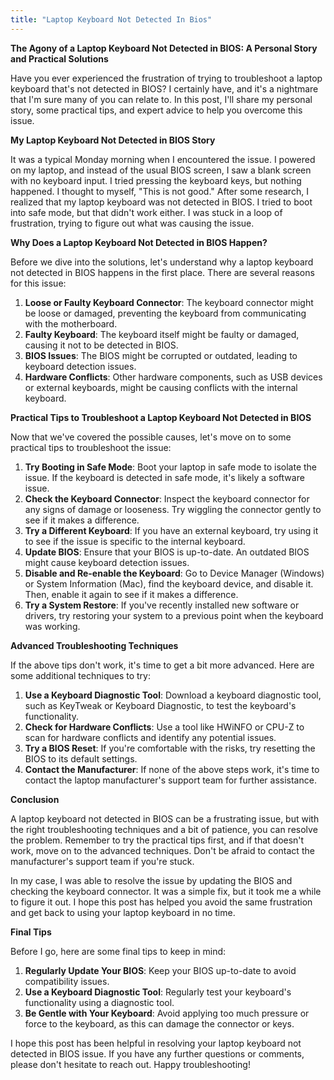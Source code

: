 ```yaml
---
title: "Laptop Keyboard Not Detected In Bios"
---
```


**The Agony of a Laptop Keyboard Not Detected in BIOS: A Personal Story and Practical Solutions**

Have you ever experienced the frustration of trying to troubleshoot a laptop keyboard that's not detected in BIOS? I certainly have, and it's a nightmare that I'm sure many of you can relate to. In this post, I'll share my personal story, some practical tips, and expert advice to help you overcome this issue.

**My Laptop Keyboard Not Detected in BIOS Story**

It was a typical Monday morning when I encountered the issue. I powered on my laptop, and instead of the usual BIOS screen, I saw a blank screen with no keyboard input. I tried pressing the keyboard keys, but nothing happened. I thought to myself, "This is not good." After some research, I realized that my laptop keyboard was not detected in BIOS. I tried to boot into safe mode, but that didn't work either. I was stuck in a loop of frustration, trying to figure out what was causing the issue.

**Why Does a Laptop Keyboard Not Detected in BIOS Happen?**

Before we dive into the solutions, let's understand why a laptop keyboard not detected in BIOS happens in the first place. There are several reasons for this issue:

1. **Loose or Faulty Keyboard Connector**: The keyboard connector might be loose or damaged, preventing the keyboard from communicating with the motherboard.
2. **Faulty Keyboard**: The keyboard itself might be faulty or damaged, causing it not to be detected in BIOS.
3. **BIOS Issues**: The BIOS might be corrupted or outdated, leading to keyboard detection issues.
4. **Hardware Conflicts**: Other hardware components, such as USB devices or external keyboards, might be causing conflicts with the internal keyboard.

**Practical Tips to Troubleshoot a Laptop Keyboard Not Detected in BIOS**

Now that we've covered the possible causes, let's move on to some practical tips to troubleshoot the issue:

1. **Try Booting in Safe Mode**: Boot your laptop in safe mode to isolate the issue. If the keyboard is detected in safe mode, it's likely a software issue.
2. **Check the Keyboard Connector**: Inspect the keyboard connector for any signs of damage or looseness. Try wiggling the connector gently to see if it makes a difference.
3. **Try a Different Keyboard**: If you have an external keyboard, try using it to see if the issue is specific to the internal keyboard.
4. **Update BIOS**: Ensure that your BIOS is up-to-date. An outdated BIOS might cause keyboard detection issues.
5. **Disable and Re-enable the Keyboard**: Go to Device Manager (Windows) or System Information (Mac), find the keyboard device, and disable it. Then, enable it again to see if it makes a difference.
6. **Try a System Restore**: If you've recently installed new software or drivers, try restoring your system to a previous point when the keyboard was working.

**Advanced Troubleshooting Techniques**

If the above tips don't work, it's time to get a bit more advanced. Here are some additional techniques to try:

1. **Use a Keyboard Diagnostic Tool**: Download a keyboard diagnostic tool, such as KeyTweak or Keyboard Diagnostic, to test the keyboard's functionality.
2. **Check for Hardware Conflicts**: Use a tool like HWiNFO or CPU-Z to scan for hardware conflicts and identify any potential issues.
3. **Try a BIOS Reset**: If you're comfortable with the risks, try resetting the BIOS to its default settings.
4. **Contact the Manufacturer**: If none of the above steps work, it's time to contact the laptop manufacturer's support team for further assistance.

**Conclusion**

A laptop keyboard not detected in BIOS can be a frustrating issue, but with the right troubleshooting techniques and a bit of patience, you can resolve the problem. Remember to try the practical tips first, and if that doesn't work, move on to the advanced techniques. Don't be afraid to contact the manufacturer's support team if you're stuck.

In my case, I was able to resolve the issue by updating the BIOS and checking the keyboard connector. It was a simple fix, but it took me a while to figure it out. I hope this post has helped you avoid the same frustration and get back to using your laptop keyboard in no time.

**Final Tips**

Before I go, here are some final tips to keep in mind:

1. **Regularly Update Your BIOS**: Keep your BIOS up-to-date to avoid compatibility issues.
2. **Use a Keyboard Diagnostic Tool**: Regularly test your keyboard's functionality using a diagnostic tool.
3. **Be Gentle with Your Keyboard**: Avoid applying too much pressure or force to the keyboard, as this can damage the connector or keys.

I hope this post has been helpful in resolving your laptop keyboard not detected in BIOS issue. If you have any further questions or comments, please don't hesitate to reach out. Happy troubleshooting!